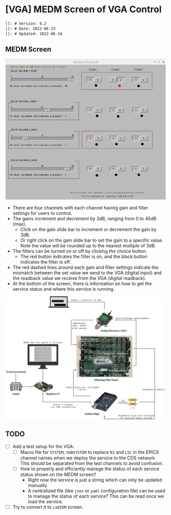 # [VGA] MEDM Screen of VGA Control

    []: # Version: 0.2
    []: # Date: 2022-06-23
    []: # Updated: 2022-06-24

## MEDM Screen

![medm screen](./resources/v0.2.png)

- There are four channels with each channel having gain and filter settings for users to control.
- The gains increment and decrement by 3dB, ranging from 0 to 45dB (max).
  - Click on the gain slide bar to increment or decrement the gain by 3dB.
  - Or right click on the gain slide bar to set the gain to a specific value. Note the value will be rounded up to the nearest multiple of 3dB.
- The filters can be turned on or off by clicking the choice button.
  - The red button indicates the filter is on, and the black button indicates the filter is off.
- The red dashed lines around each gain and filter settings indicate the mismatch between the set value we send to the VGA (digital input) and the readback value we receive from the VGA (digital readback).
- At the bottom of the screen, there is information on how to get the service status and where this service is running.

![test setup v0.2](./resources/test-setup-v0.2.jpeg)

## TODO

- [ ] Add a test setup for the VGA:
  - [ ] Macro file for `SYSTEM`, `SUBSYSTEM` to replace `N1` and `LSC` in the EPICS channel names when we deploy the service to the CDS network. This should be separated from the test channels to avoid confusion.
  - [ ] How to properly and efficiently manage the status of each service status shown on the MEDM screen?
    - Right now the service is just a string which can only be updated manually.
    - A centralized file (like `json` or `yaml` configuration file) can be used to manage the status of each service? This can be read once we load the service.
- [ ] Try to convert it to `caQtDM` screen.
